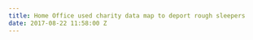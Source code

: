 ```yaml
---
title: Home Office used charity data map to deport rough sleepers
date: 2017-08-22 11:58:00 Z
---
```


[](https://theguardian.com/uk-news/2017/aug/19/home-office-secret-emails-data-homeless-eu-nationals)
